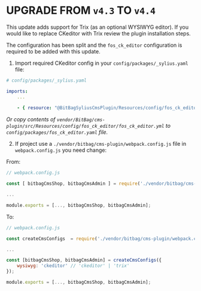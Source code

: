 # UPGRADE FROM `v4.3` TO `v4.4`

This update adds support for Trix (as an optional WYSIWYG editor). If you would like to replace CKeditor with Trix review the plugin installation steps.

The configuration has been split and the `fos_ck_editor` configuration is required to be added with this update.

1. Import required CKeditor config in your `config/packages/_sylius.yaml` file:
```yaml
# config/packages/_sylius.yaml

imports:
    ...
    
    - { resource: "@BitBagSyliusCmsPlugin/Resources/config/fos_ck_editor/fos_ck_editor.yml" }
```

*Or copy contents of `vendor/BitBag/cms-plugin/src/Resources/config/fos_ck_editor/fos_ck_editor.yml` to `config/packages/fos_ck_editor.yaml` file.*

2. If project use a `./vendor/bitbag/cms-plugin/webpack.config.js` file in `webpack.config.js` you need change:

From:
```js
// webpack.config.js

const [ bitbagCmsShop, bitbagCmsAdmin ] = require('./vendor/bitbag/cms-plugin/webpack.config.js')

...

module.exports = [..., bitbagCmsShop, bitbagCmsAdmin];
```

To:
```js
// webpack.config.js

const createCmsConfigs  = require('./vendor/bitbag/cms-plugin/webpack.config.js');

...

const [bitbagCmsShop, bitbagCmsAdmin] = createCmsConfigs({
    wysiwyg: 'ckeditor' // 'ckeditor' | 'trix'
});

module.exports = [..., bitbagCmsShop, bitbagCmsAdmin];
```
